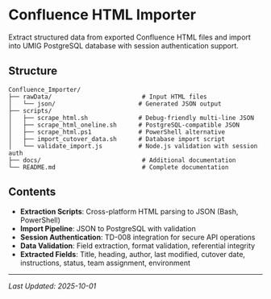 # Confluence HTML Importer

Extract structured data from exported Confluence HTML files and import into UMIG PostgreSQL database with session authentication support.

## Structure

```
Confluence_Importer/
├── rawData/                         # Input HTML files
│   └── json/                       # Generated JSON output
├── scripts/
│   ├── scrape_html.sh              # Debug-friendly multi-line JSON
│   ├── scrape_html_oneline.sh      # PostgreSQL-compatible JSON
│   ├── scrape_html.ps1             # PowerShell alternative
│   ├── import_cutover_data.sh      # Database import script
│   └── validate_import.js          # Node.js validation with session auth
├── docs/                            # Additional documentation
└── README.md                        # Complete documentation
```

## Contents

- **Extraction Scripts**: Cross-platform HTML parsing to JSON (Bash, PowerShell)
- **Import Pipeline**: JSON to PostgreSQL with validation
- **Session Authentication**: TD-008 integration for secure API operations
- **Data Validation**: Field extraction, format validation, referential integrity
- **Extracted Fields**: Title, heading, author, last modified, cutover date, instructions, status, team assignment, environment

---

_Last Updated: 2025-10-01_
